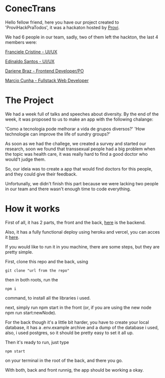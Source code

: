 <h1>ConecTrans</h1>

Hello fellow friend, here you have our project created to 'ProviHackPraTodos', it was a hackaton hosted by [Provi](https://provi.com.br/).

We had 6 people in our team, sadly, two of them left the hackton, the last 4 members were:

[Franciele Cristine - UI/UX](https://www.linkedin.com/in/franciele-cristine/)

[Edinaldo Santos - UI/UX](https://www.linkedin.com/in/edinaldodossantos/)

[Dariene Braz - Frontend Developer/PO](https://www.linkedin.com/in/dandariene-rp-braz/)

[Marcio Cunha - Fullstack Web Developer](https://www.linkedin.com/in/marcio-cunha-1b05a12b/)

<h1>The Project</h1>

We had a week full of talks and speeches about diversity. By the end of the week, it was proposed to us to make an app with the following chalange:

'Como a tecnologia pode melhorar a vida de grupos diversos?'
'How technologie can improve the life of sundry groups?'

As soon as we had the challege, we created a survey and started our research, soon we found that transsexual people had a big problem when the topic was health care, it was really hard to find a good doctor who would't judge them.

So, our ideia was to create a app that would find doctors for this people, and they could give their feedback.

Unfortunally, we didn't finish this part because we were lacking two people in our team and there wasn't enough time to code everything.

<h1>How it works</h1>

First of all, it has 2 parts, the front and the back, [here](https://github.com/MarcioVCunha/Hackaton-provi-back) is the backend.

Also, it has a fully functional deploy using heroku and vercel, you can acces it [here](https://hackaton-provi-front.vercel.app/).

If you would like to run it in you machine, there are some steps, but they are pretty simple.

First, clone this repo and the back, using

    git clone "url from the repo"

then in both roots, run the

    npm i

command, to install all the libraries i used.

next, simply run npm start in the front (or, if you are using the new node npm run start:newNode).

For the back though it's a little bit harder, you have to create your local database, it has a .env.example archive and a dump of the database i used, also, i used postgres, so it should be pretty easy to set it all up.

Then it's ready to run, just type

    npm start

on your terminal in the root of the back, and there you go.

With both, back and front runnig, the app should be working a okay.
